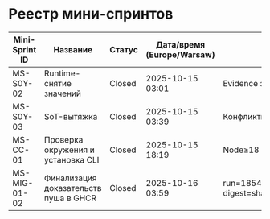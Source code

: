 # Реестр мини-спринтов

| Mini-Sprint ID | Название | Статус | Дата/время (Europe/Warsaw) | Примечание |
| --- | --- | --- | --- | --- |
| MS-S0Y-02 | Runtime-снятие значений | Closed | 2025-10-15 03:01 | Evidence зафиксировано; конфликтов нет |
| MS-S0Y-03 | SoT-вытяжка | Closed | 2025-10-15 03:39 | Конфликты сняты; DL-06 соблюдён |
| MS-CC-01 | Проверка окружения и установка CLI | Closed | 2025-10-15 18:19 | Node≥18 подтверждён; claude установлен; docs/DEV_SETUP.md обновлён |
| MS-MIG-01-02 | Финализация доказательств пуша в GHCR | Closed | 2025-10-16 03:59 | run=18547676674; tags=vinops-web:prod,0bee7c6; digest=sha256:9c164effd96cc17f26370a7a34be7696248a9af683a46a119001f629c522bb79 |

